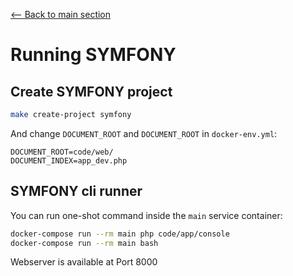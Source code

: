 [<-- Back to main section](../README.md)

# Running SYMFONY

## Create SYMFONY project

```bash
make create-project symfony
```

And change `DOCUMENT_ROOT` and `DOCUMENT_ROOT` in `docker-env.yml`:

    DOCUMENT_ROOT=code/web/
    DOCUMENT_INDEX=app_dev.php

## SYMFONY cli runner

You can run one-shot command inside the `main` service container:

```bash
docker-compose run --rm main php code/app/console
docker-compose run --rm main bash
```

Webserver is available at Port 8000
